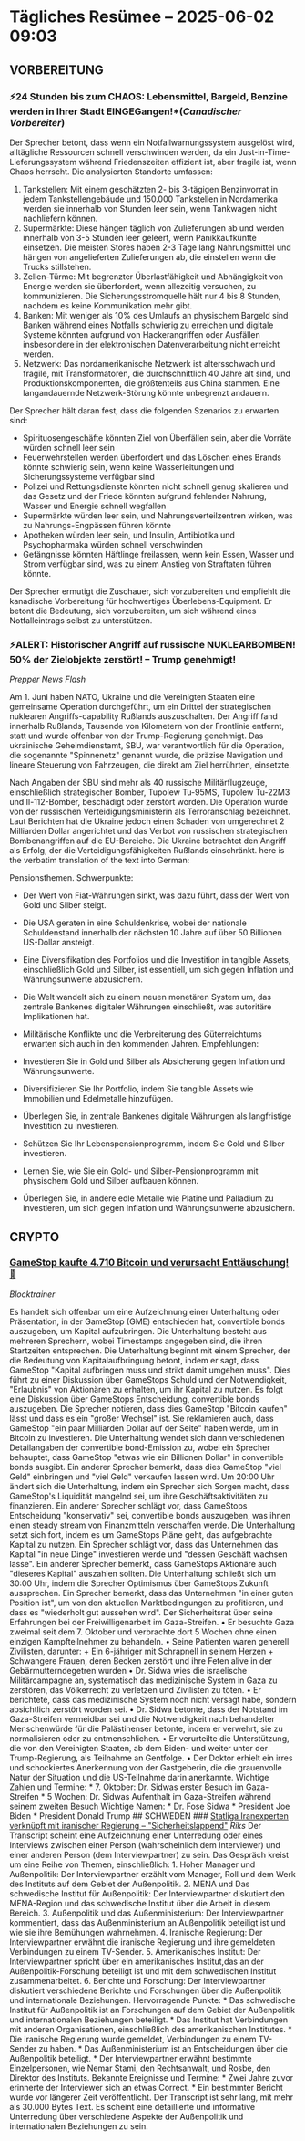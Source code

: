 # Tägliches Resümee – 2025-06-02 09:03

## VORBEREITUNG

### ⚡24 Stunden bis zum CHAOS: Lebensmittel, Bargeld, Benzine werden in Ihrer Stadt EINGEGangen!*(*Canadischer Vorbereiter*)

Der Sprecher betont, dass wenn ein Notfallwarnungssystem ausgelöst wird, alltägliche Ressourcen schnell verschwinden werden, da ein Just-in-Time-Lieferungssystem während Friedenszeiten effizient ist, aber fragile ist, wenn Chaos herrscht. Die analysierten Standorte umfassen:

1. Tankstellen: Mit einem geschätzten 2- bis 3-tägigen Benzinvorrat in jedem Tankstellengebäude und 150.000 Tankstellen in Nordamerika werden sie innerhalb von Stunden leer sein, wenn Tankwagen nicht nachliefern können.
2. Supermärkte: Diese hängen täglich von Zulieferungen ab und werden innerhalb von 3-5 Stunden leer geleert, wenn Panikkaufkünfte einsetzen. Die meisten Stores haben 2-3 Tage lang Nahrungsmittel und hängen von angelieferten Zulieferungen ab, die einstellen wenn die Trucks stillstehen.
3. Zellen-Türme: Mit begrenzter Überlastfähigkeit und Abhängigkeit von Energie werden sie überfordert, wenn allezeitig versuchen, zu kommunizieren. Die Sicherungsstromquelle hält nur 4 bis 8 Stunden, nachdem es keine Kommunikation mehr gibt.
4. Banken: Mit weniger als 10% des Umlaufs an physischem Bargeld sind Banken während eines Notfalls schwierig zu erreichen und digitale Systeme könnten aufgrund von Hackerangriffen oder Ausfällen insbesondere in der elektronischen Datenverarbeitung nicht erreicht werden.
5. Netzwerk: Das nordamerikanische Netzwerk ist altersschwach und fragile, mit Transformatoren, die durchschnittlich 40 Jahre alt sind, und Produktionskomponenten, die größtenteils aus China stammen. Eine langandauernde Netzwerk-Störung könnte unbegrenzt andauern.

Der Sprecher hält daran fest, dass die folgenden Szenarios zu erwarten sind:

* Spirituosengeschäfte könnten Ziel von Überfällen sein, aber die Vorräte würden schnell leer sein
* Feuerwehrstellen werden überfordert und das Löschen eines Brands könnte schwierig sein, wenn keine Wasserleitungen und Sicherungssysteme verfügbar sind
* Polizei und Rettungsdienste könnten nicht schnell genug skalieren und das Gesetz und der Friede könnten aufgrund fehlender Nahrung, Wasser und Energie schnell wegfallen
* Supermärkte würden leer sein, und Nahrungsverteilzentren wirken, was zu Nahrungs-Engpässen führen könnte
* Apotheken würden leer sein, und Insulin, Antibiotika und Psychopharmaka würden schnell verschwinden
* Gefängnisse könnten Häftlinge freilassen, wenn kein Essen, Wasser und Strom verfügbar sind, was zu einem Anstieg von Straftaten führen könnte.

Der Sprecher ermutigt die Zuschauer, sich vorzubereiten und empfiehlt die kanadische Vorbereitung für hochwertiges Überlebens-Equipment. Er betont die Bedeutung, sich vorzubereiten, um sich während eines Notfalleintrags selbst zu unterstützen.

### ⚡ALERT: Historischer Angriff auf russische NUKLEARBOMBEN! 50% der Zielobjekte zerstört! – Trump genehmigt!

*Prepper News Flash*

Am 1. Juni haben NATO, Ukraine und die Vereinigten Staaten eine gemeinsame Operation durchgeführt, um ein Drittel der strategischen nuklearen Angriffs-capability Rußlands auszuschalten. Der Angriff fand innerhalb Rußlands, Tausende von Kilometern von der Frontlinie entfernt, statt und wurde offenbar von der Trump-Regierung genehmigt. Das ukrainische Geheimdienstamt, SBU, war verantwortlich für die Operation, die sogenannte "Spinnenetz" genannt wurde, die präzise Navigation und lineare Steuerung von Fahrzeugen, die direkt am Ziel herrührten, einsetzte.

Nach Angaben der SBU sind mehr als 40 russische Militärflugzeuge, einschließlich strategischer Bomber, Tupolew Tu-95MS, Tupolew Tu-22M3 und Il-112-Bomber, beschädigt oder zerstört worden. Die Operation wurde von der russischen Verteidigungsministerin als Terroranschlag bezeichnet. Laut Berichten hat die Ukraine jedoch einen Schaden von umgerechnet 2 Milliarden Dollar angerichtet und das Verbot von russischen strategischen Bombenangriffen auf die EU-Bereiche. Die Ukraine betrachtet den Angriff als Erfolg, der die Verteidigungsfähigkeiten Rußlands einschränkt.
here is the verbatim translation of the text into German:

Pensionsthemen. Schwerpunkte:

* Der Wert von Fiat-Währungen sinkt, was dazu führt, dass der Wert von Gold und Silber steigt.
* Die USA geraten in eine Schuldenkrise, wobei der nationale Schuldenstand innerhalb der nächsten 10 Jahre auf über 50 Billionen US-Dollar ansteigt.
* Eine Diversifikation des Portfolios und die Investition in tangible Assets, einschließlich Gold und Silber, ist essentiell, um sich gegen Inflation und Währungsunwerte abzusichern.
* Die Welt wandelt sich zu einem neuen monetären System um, das zentrale Bankenes digitaler Währungen einschließt, was autoritäre Implikationen hat.
* Militärische Konflikte und die Verbreiterung des Güterreichtums erwarten sich auch in den kommenden Jahren.
Empfehlungen:

* Investieren Sie in Gold und Silber als Absicherung gegen Inflation und Währungsunwerte.
* Diversifizieren Sie Ihr Portfolio, indem Sie tangible Assets wie Immobilien und Edelmetalle hinzufügen.
* Überlegen Sie, in zentrale Bankenes digitale Währungen als langfristige Investition zu investieren.
* Schützen Sie Ihr Lebenspensionprogramm, indem Sie Gold und Silber investieren.
* Lernen Sie, wie Sie ein Gold- und Silber-Pensionprogramm mit physischem Gold und Silber aufbauen können.
* Überlegen Sie, in andere edle Metalle wie Platine und Palladium zu investieren, um sich gegen Inflation und Währungsunwerte abzusichern.

## CRYPTO

### [GameStop kaufte 4.710 Bitcoin und verursacht Enttäuschung! 🤔](https://www.youtube.com/watch?v=pw4Bp8P66-E)
*Blocktrainer*

Es handelt sich offenbar um eine Aufzeichnung einer Unterhaltung oder Präsentation, in der GameStop (GME) entschieden hat, convertible bonds auszugeben, um Kapital aufzubringen. Die Unterhaltung besteht aus mehreren Sprechern, wobei Timestamps angegeben sind, die ihren Startzeiten entsprechen. Die Unterhaltung beginnt mit einem Sprecher, der die Bedeutung von Kapitalaufbringung betont, indem er sagt, dass GameStop "Kapital aufbringen muss und strikt damit umgehen muss". Dies führt zu einer Diskussion über GameStops Schuld und der Notwendigkeit, "Erlaubnis" von Aktionären zu erhalten, um ihr Kapital zu nutzen. Es folgt eine Diskussion über GameStops Entscheidung, convertible bonds auszugeben. Die Sprecher notieren, dass dies GameStop "Bitcoin kaufen" lässt und dass es ein "großer Wechsel" ist. Sie reklamieren auch, dass GameStop "ein paar Milliarden Dollar auf der Seite" haben werde, um in Bitcoin zu investieren. Die Unterhaltung wendet sich dann verschiedenen Detailangaben der convertible bond-Emission zu, wobei ein Sprecher behauptet, dass GameStop "etwas wie ein Billionen Dollar" in convertible bonds ausgibt. Ein anderer Sprecher bemerkt, dass dies GameStop "viel Geld" einbringen und "viel Geld" verkaufen lassen wird. Um 20:00 Uhr ändert sich die Unterhaltung, indem ein Sprecher sich Sorgen macht, dass GameStop's Liquidität mangelnd sei, um ihre Geschäftsaktivitäten zu finanzieren. Ein anderer Sprecher schlägt vor, dass GameStops Entscheidung "konservativ" sei, convertible bonds auszugeben, was ihnen einen steady stream von Finanzmitteln verschaffen werde. Die Unterhaltung setzt sich fort, indem es um GameStops Pläne geht, das aufgebrachte Kapital zu nutzen. Ein Sprecher schlägt vor, dass das Unternehmen das Kapital "in neue Dinge" investieren werde und "dessen Geschäft wachsen lasse". Ein anderer Sprecher bemerkt, dass GameStops Aktionäre auch "dieseres Kapital" auszahlen sollten. Die Unterhaltung schließt sich um 30:00 Uhr, indem die Sprecher Optimismus über GameStops Zukunft aussprechen. Ein Sprecher bemerkt, dass das Unternehmen "in einer guten Position ist", um von den aktuellen Marktbedingungen zu profitieren, und dass es "wiederholt gut aussehen wird".
Der Sicherheitsrat über seine Erfahrungen bei der Freiwilligenarbeit im Gaza-Streifen. • Er besuchte Gaza zweimal seit dem 7. Oktober und verbrachte dort 5 Wochen ohne einen einzigen Kampfteilnehmer zu behandeln. • Seine Patienten waren generell Zivilisten, darunter: + Ein 6-jähriger mit Schrapnell in seinem Herzen + Schwangere Frauen, deren Becken zerstört und ihre Feten alive in der Gebärmutterndegetren wurden • Dr. Sidwa wies die israelische Militärcampagne an, systematisch das medizinische System in Gaza zu zerstören, das Völkerrecht zu verletzen und Zivilisten zu töten. • Er berichtete, dass das medizinische System noch nicht versagt habe, sondern absichtlich zerstört worden sei. • Dr. Sidwa betonte, dass der Notstand im Gaza-Streifen vermeidbar sei und die Notwendigkeit nach behandelter Menschenwürde für die Palästinenser betonte, indem er verwehrt, sie zu normalisieren oder zu entmenschlichen. • Er verurteilte die Unterstützung, die von den Vereinigten Staaten, ab dem Biden- und weiter unter der Trump-Regierung, als Teilnahme an Gentfolge. • Der Doktor erhielt ein irres und schockiertes Anerkennung von der Gastgeberin, die die grauenvolle Natur der Situation und die US-Teilnahme darin anerkannte. Wichtige Zahlen und Termine: * 7. Oktober: Dr. Sidwas erster Besuch im Gaza-Streifen * 5 Wochen: Dr. Sidwas Aufenthalt im Gaza-Streifen während seinem zweiten Besuch Wichtige Namen: * Dr. Fose Sidwa * President Joe Biden * President Donald Trump ## SCHWEDEN ### [Statliga Iranexperten verknüpft mit iranischer Regierung – "Sicherheitslappend"](https://www.youtube.com/watch?v=8eZ-mLQrC-M) *Riks* Der Transcript scheint eine Aufzeichnung einer Unterredung oder eines Interviews zwischen einer Person (wahrscheinlich dem Interviewer) und einer anderen Person (dem Interviewpartner) zu sein. Das Gespräch kreist um eine Reihe von Themen, einschließlich: 1. Hoher Manager und Außenpolitik: Der Interviewpartner erzählt vom Manager, Roll und dem Werk des Instituts auf dem Gebiet der Außenpolitik. 2. MENA und Das schwedische Institut für Außenpolitik: Der Interviewpartner diskutiert den MENA-Region und das schwedische Institut über die Arbeit in diesem Bereich. 3. Außenpolitik und das Außenministerium: Der Interviewpartner kommentiert, dass das Außenministerium an Außenpolitik beteiligt ist und wie sie ihre Bemühungen wahrnehmen. 4. Iranische Regierung: Der Interviewpartner erwähnt die iranische Regierung und ihre gemeldeten Verbindungen zu einem TV-Sender. 5. Amerikanisches Institut: Der Interviewpartner spricht über ein amerikanisches Institut,das an der Außenpolitik-Forschung beteiligt ist und mit dem schwedischen Institut zusammenarbeitet. 6. Berichte und Forschung: Der Interviewpartner diskutiert verschiedene Berichte und Forschungen über die Außenpolitik und internationale Beziehungen. Hervorragende Punkte: * Das schwedische Institut für Außenpolitik ist an Forschungen auf dem Gebiet der Außenpolitik und internationalen Beziehungen beteiligt. * Das Institut hat Verbindungen mit anderen Organisationen, einschließlich des amerikanischen Institutes. * Die iranische Regierung wurde gemeldet, Verbindungen zu einem TV-Sender zu haben. * Das Außenministerium ist an Entscheidungen über die Außenpolitik beteiligt. * Der Interviewpartner erwähnt bestimmte Einzelpersonen, wie Nemar Stami, den Rechtsanwalt, und Rosbe, den Direktor des Instituts. Bekannte Ereignisse und Termine: * Zwei Jahre zuvor erinnerte der Interviewer sich an etwas Correct. * Ein bestimmter Bericht wurde vor längerer Zeit veröffentlicht. Der Transcript ist sehr lang, mit mehr als 30.000 Bytes Text. Es scheint eine detaillierte und informative Unterredung über verschiedene Aspekte der Außenpolitik und internationalen Beziehungen zu sein.